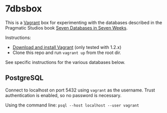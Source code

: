 # 7dbsbox

This is a [Vagrant](http://www.vagrantup.com) box for experimenting with the
databases described in the Pragmatic Studios book
[Seven Databases in Seven Weeks](http://pragprog.com/book/rwdata/seven-databases-in-seven-weeks).

Instructions:

* [Download and install Vagrant](http://downloads.vagrantup.com) (only tested with 1.2.x)
* Clone this repo and run `vagrant up` from the root dir.

See specific instructions for the various databases below.

## PostgreSQL

Connect to localhost on port 5432 using `vagrant` as the username. Trust
authentication is enabled, so no password is necessary.

Using the command line: `psql --host localhost --user vagrant`
